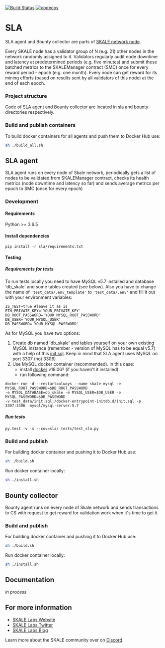 [![Build Status](https://travis-ci.com/skalenetwork/SLA.svg?token=5WWNQpSwuzBij2zT49wg&branch=develop)](https://travis-ci.com/skalenetwork/SLA)
[![codecov](https://codecov.io/gh/skalenetwork/SLA/branch/develop/graph/badge.svg?token=aPCwLvSCAi)](https://codecov.io/gh/skalenetwork/SLA)

# SLA
SLA agent and Bounty collector are parts of [SKALE network node](https://github.com/skalenetwork/skale-node). 
 
Every SKALE node has a validator group of N (e.g. 21) other nodes in the network randomly assigned to it. 
Validators regularly audit node downtime and latency at predetermined periods (e.g. five minutes) and submit these 
batched metrics to the SKALEManager contract (SMC) once for every reward period - epoch (e.g. one month). Every node can
get reward for its mining efforts (based on results sent by all validators of this node) at the end of each epoch.

### Project structure
Code of SLA agent and Bounty collector are located in [sla](https://github.com/skalenetwork/SLA/tree/master/sla) and 
[bounty](https://github.com/skalenetwork/SLA/tree/master/bounty) directories respectively.  

### Build and publish containers
To build docker containers for all agents and push them to Docker Hub use:
```bash
sh ./build_all.sh
```

## SLA agent
SLA agent runs on every node of Skale network, periodically gets a list of nodes to be validated from SKALEManager
 contract, checks its health metrics (node downtime and latency so far) and sends average metrics per epoch to SMC 
 (once for every epoch)

### Development
#### Requirements
Python >= 3.6.5
#### Install dependencies
`pip install -r sla/requirements.txt`
#### Testing
##### Requirements for tests
To run tests locally you need to have MySQL v5.7 installed and database 'db_skale' and some tables created (see below). 
Also you have to change the name of `'test_data/.env_template'` to `'test_data/.env'` and fill it out with your environment variables:
```
IS_TEST=true #leave it as is
ETH_PRIVATE_KEY='YOUR_PRIVATE_KEY' 
DB_ROOT_PASSWORD='YOUR_MYSQL_ROOT_PASSWORD'
DB_USER='YOUR_MYSQL_USER'
DB_PASSWORD='YOUR_MYSQL_PASSWORD'
```

As for MySQL you have two options:
1. Create db named 'db_skale' and tables yourself on your own existing MySQL instance (remember - version of MySQL has to be equal v5.7) with a 
help of this [init.sql](https://github.com/skalenetwork/SLA/blob/develop/test_data/init.sql). Keep in mind that SLA agent uses MySQL on port 3307 (not 3306)
2. Use MySQL docker container (recommended). In this case:
    - install [docker](https://docs.docker.com/install/) v18.06? (if you haven't it installed)
    - run following command:
```
docker run -d --restart=always --name skale-mysql -e MYSQL_ROOT_PASSWORD=$DB_ROOT_PASSWORD 
-e MYSQL_DATABASE=db_skale -e MYSQL_USER=$DB_USER -e MYSQL_PASSWORD=$DB_PASSWORD 
-v test_data/init.sql:/docker-entrypoint-initdb.d/init.sql -p 3307:3306  mysql/mysql-server:5.7
``` 
##### Run tests
```
py.test -v -s --cov=sla/ tests/test_sla.py
```
### Build and publish
For building docker container and pushing it to Docker Hub use:
```bash
sh ./build.sh
```
Run docker container locally:
```bash
sh ./install.sh
```

## Bounty collector
Bounty agent runs on every node of Skale network and sends transactions
to CS with request to get reward for validation work when it's time to get it

### Build and publish
For building docker container and pushing it to Docker Hub use:
```bash
sh ./build.sh
```
Run docker container locally:
```bash
sh ./install.sh
```
## Documentation

_in process_

## For more information
* [SKALE Labs Website](https://skalelabs.com)
* [SKALE Labs Twitter](https://twitter.com/skalelabs)
* [SKALE Labs Blog](https://medium.com/skale)

Learn more about the SKALE community over on [Discord](https://discord.gg/vvUtWJB).


